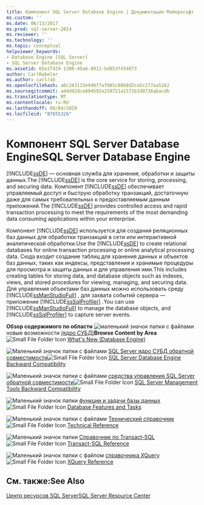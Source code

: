 ```yaml
---
title: Компонент SQL Server Database Engine | Документация Майкрософт
ms.custom: ''
ms.date: 06/13/2017
ms.prod: sql-server-2014
ms.reviewer: ''
ms.technology: ''
ms.topic: conceptual
helpviewer_keywords:
- Database Engine [SQL Server]
- SQL Server Database Engine
ms.assetid: 65e2f424-1386-45a6-8912-bd053f434073
author: CarlRabeler
ms.author: carlrab
ms.openlocfilehash: a6c243115e940f7af085c0068d2ca5c277aa5162
ms.sourcegitcommit: ad4d92dce894592a259721a1571b1d8736abacdb
ms.translationtype: MT
ms.contentlocale: ru-RU
ms.lasthandoff: 08/04/2020
ms.locfileid: "87655326"
---
```

# <a name="sql-server-database-engine"></a><span data-ttu-id="6abae-102">Компонент SQL Server Database Engine</span><span class="sxs-lookup"><span data-stu-id="6abae-102">SQL Server Database Engine</span></span>
  <span data-ttu-id="6abae-103">[!INCLUDE[ssDE](../includes/ssde-md.md)] — основная служба для хранения, обработки и защиты данных.</span><span class="sxs-lookup"><span data-stu-id="6abae-103">The [!INCLUDE[ssDE](../includes/ssde-md.md)] is the core service for storing, processing, and securing data.</span></span> <span data-ttu-id="6abae-104">Компонент [!INCLUDE[ssDE](../includes/ssde-md.md)] обеспечивает управляемый доступ и быструю обработку транзакций, достаточную даже для самых требовательных к предоставляемым данным приложений.</span><span class="sxs-lookup"><span data-stu-id="6abae-104">The [!INCLUDE[ssDE](../includes/ssde-md.md)] provides controlled access and rapid transaction processing to meet the requirements of the most demanding data consuming applications within your enterprise.</span></span>

 <span data-ttu-id="6abae-105">Компонент [!INCLUDE[ssDE](../includes/ssde-md.md)] используется для создания реляционных баз данных для обработки транзакций в сети или интерактивной аналитической обработки.</span><span class="sxs-lookup"><span data-stu-id="6abae-105">Use the [!INCLUDE[ssDE](../includes/ssde-md.md)] to create relational databases for online transaction processing or online analytical processing data.</span></span> <span data-ttu-id="6abae-106">Сюда входит создание таблиц для хранения данных и объектов баз данных, таких как индексы, представления и хранимые процедуры для просмотра и защиты данных и для управления ими.</span><span class="sxs-lookup"><span data-stu-id="6abae-106">This includes creating tables for storing data, and database objects such as indexes, views, and stored procedures for viewing, managing, and securing data.</span></span> <span data-ttu-id="6abae-107">Для управления объектами баз данных можно использовать среду [!INCLUDE[ssManStudioFull](../includes/ssmanstudiofull-md.md)] , для захвата событий сервера — приложение [!INCLUDE[ssSqlProfiler](../includes/sssqlprofiler-md.md)] .</span><span class="sxs-lookup"><span data-stu-id="6abae-107">You can use [!INCLUDE[ssManStudioFull](../includes/ssmanstudiofull-md.md)] to manage the database objects, and [!INCLUDE[ssSqlProfiler](../includes/sssqlprofiler-md.md)] to capture server events.</span></span>

 <span data-ttu-id="6abae-108">**Обзор содержимого по области** ![маленький значок папки с файлами](../../2014/integration-services/media/filefolder-small.gif "Маленький значок папки") новые возможности [(ядро СУБД)](whats-new-in-sql-server-2016.md)</span><span class="sxs-lookup"><span data-stu-id="6abae-108">**Browse Content by Area** ![Small File Folder Icon](../../2014/integration-services/media/filefolder-small.gif "Small File Folder Icon") [What's New (Database Engine)](whats-new-in-sql-server-2016.md)</span></span>

 <span data-ttu-id="6abae-109">![Маленький значок папки с файлами](../../2014/integration-services/media/filefolder-small.gif "Маленький значок папки") [SQL Server ядро СУБД обратной совместимости](sql-server-database-engine-backward-compatibility.md)</span><span class="sxs-lookup"><span data-stu-id="6abae-109">![Small File Folder Icon](../../2014/integration-services/media/filefolder-small.gif "Small File Folder Icon") [SQL Server Database Engine Backward Compatibility](sql-server-database-engine-backward-compatibility.md)</span></span>

 <span data-ttu-id="6abae-110">![Маленький значок папки с файлами](../../2014/integration-services/media/filefolder-small.gif "Маленький значок папки") [средства управления SQL Server обратной совместимости](../../2014/database-engine/sql-server-management-tools-backward-compatibility.md)</span><span class="sxs-lookup"><span data-stu-id="6abae-110">![Small File Folder Icon](../../2014/integration-services/media/filefolder-small.gif "Small File Folder Icon") [SQL Server Management Tools Backward Compatibility](../../2014/database-engine/sql-server-management-tools-backward-compatibility.md)</span></span>

 <span data-ttu-id="6abae-111">![Маленький значок папки](../../2014/integration-services/media/filefolder-small.gif "Маленький значок папки") [функции и задачи базы данных](../../2014/database-engine/database-engine-features-and-tasks.md)</span><span class="sxs-lookup"><span data-stu-id="6abae-111">![Small File Folder Icon](../../2014/integration-services/media/filefolder-small.gif "Small File Folder Icon") [Database Features and Tasks](../../2014/database-engine/database-engine-features-and-tasks.md)</span></span>

 <span data-ttu-id="6abae-112">![Маленький значок папки с файлами](../../2014/integration-services/media/filefolder-small.gif "Маленький значок папки") [Технический справочник](../../2014/database-engine/technical-reference-database-engine.md)</span><span class="sxs-lookup"><span data-stu-id="6abae-112">![Small File Folder Icon](../../2014/integration-services/media/filefolder-small.gif "Small File Folder Icon") [Technical Reference](../../2014/database-engine/technical-reference-database-engine.md)</span></span>

 <span data-ttu-id="6abae-113">![Маленький значок папки](../../2014/integration-services/media/filefolder-small.gif "Маленький значок папки") [Справочник по Transact-SQL](/sql/t-sql/language-reference)</span><span class="sxs-lookup"><span data-stu-id="6abae-113">![Small File Folder Icon](../../2014/integration-services/media/filefolder-small.gif "Small File Folder Icon") [Transact-SQL Reference](/sql/t-sql/language-reference)</span></span>

 <span data-ttu-id="6abae-114">![Маленький значок папки с файлом](../../2014/integration-services/media/filefolder-small.gif "Маленький значок папки") [справочника XQuery](/sql/xquery/xquery-language-reference-sql-server)</span><span class="sxs-lookup"><span data-stu-id="6abae-114">![Small File Folder Icon](../../2014/integration-services/media/filefolder-small.gif "Small File Folder Icon") [XQuery Reference](/sql/xquery/xquery-language-reference-sql-server)</span></span>

## <a name="see-also"></a><span data-ttu-id="6abae-115">См. также:</span><span class="sxs-lookup"><span data-stu-id="6abae-115">See Also</span></span>
 [<span data-ttu-id="6abae-116">Центр ресурсов SQL Server</span><span class="sxs-lookup"><span data-stu-id="6abae-116">SQL Server Resource Center</span></span>](https://go.microsoft.com/fwlink/?LinkId=219676)


